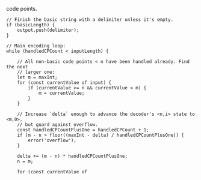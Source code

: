  code points.

	// Finish the basic string with a delimiter unless it's empty.
	if (basicLength) {
		output.push(delimiter);
	}

	// Main encoding loop:
	while (handledCPCount < inputLength) {

		// All non-basic code points < n have been handled already. Find the next
		// larger one:
		let m = maxInt;
		for (const currentValue of input) {
			if (currentValue >= n && currentValue < m) {
				m = currentValue;
			}
		}

		// Increase `delta` enough to advance the decoder's <n,i> state to <m,0>,
		// but guard against overflow.
		const handledCPCountPlusOne = handledCPCount + 1;
		if (m - n > floor((maxInt - delta) / handledCPCountPlusOne)) {
			error('overflow');
		}

		delta += (m - n) * handledCPCountPlusOne;
		n = m;

		for (const currentValue of 